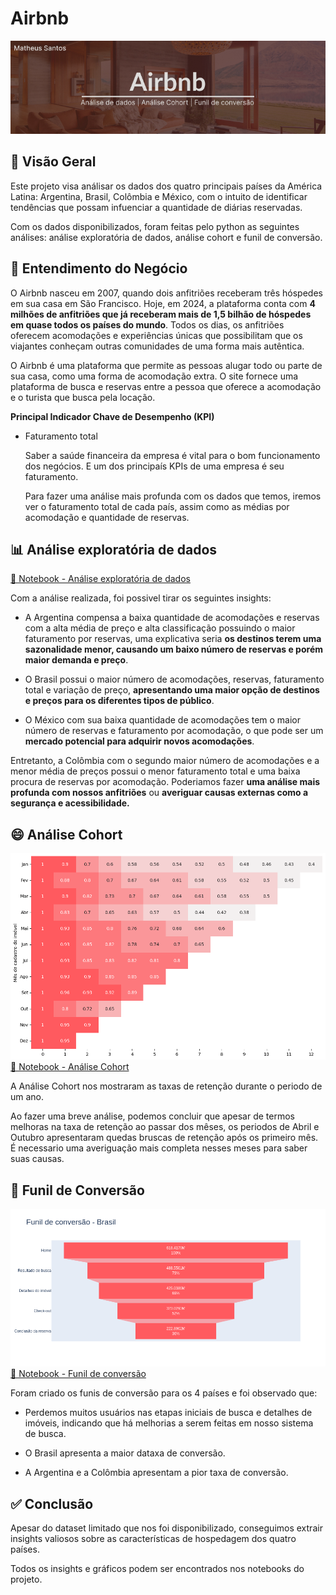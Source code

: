 # Airbnb

![airbnb](img/airbnb.jpg)

## 📌 Visão Geral

Este projeto visa análisar os dados dos quatro principais países da América Latina: Argentina, Brasil, Colômbia e México, com o intuito de identificar tendências que possam infuenciar a quantidade de diárias reservadas.

Com os dados disponibilizados, foram feitas pelo python as seguintes análises: análise exploratória de dados, análise cohort e funil de conversão.

## 💼 Entendimento do Negócio

O Airbnb nasceu em 2007, quando dois anfitriões receberam três hóspedes em sua casa em São Francisco. Hoje, em 2024, a plataforma conta com **4 milhões de anfitriões que já receberam mais de 1,5 bilhão de hóspedes em quase todos os países do mundo**. Todos os dias, os anfitriões oferecem acomodações e experiências únicas que possibilitam que os viajantes conheçam outras comunidades de uma forma mais autêntica.

O Airbnb é uma plataforma que permite as pessoas alugar todo ou parte de sua casa, como uma forma de acomodação extra. O site fornece uma plataforma de busca e reservas entre a pessoa que oferece a acomodação e o turista que busca pela locação.

**Principal Indicador Chave de Desempenho (KPI)**

- Faturamento total

    Saber a saúde financeira da empresa é vital para o bom funcionamento dos negócios. E um dos principaís KPIs de uma empresa é seu faturamento.

    Para fazer uma análise mais profunda com os dados que temos, iremos ver o faturamento total de cada país, assim como as médias por acomodação e quantidade de reservas.

## 📊 Análise exploratória de dados

[📙 Notebook - Análise exploratória de dados](<Analise Exploratoria de Dados.ipynb>)

Com a análise realizada, foi possivel tirar os seguintes insights:

- A Argentina compensa a baixa quantidade de acomodações e reservas com a alta média de preço e alta classificação possuindo o maior faturamento por reservas, uma explicativa seria **os destinos terem uma sazonalidade menor, causando um baixo número de reservas e porém maior demanda e preço**.

- O Brasil possui o maior número de acomodações, reservas, faturamento total e variação de preço, **apresentando uma maior opção de destinos e preços para os diferentes tipos de público**.

- O México com sua baixa quantidade de acomodações tem o maior número de reservas e faturamento por acomodação, o que pode ser um **mercado potencial para adquirir novos acomodações**.

Entretanto, a Colômbia com o segundo maior número de acomodações e a menor média de preços possui o menor faturamento total e uma baixa procura de reservas por acomodação. Poderiamos fazer **uma análise mais profunda com nossos anfitriões** ou **averiguar causas externas como a segurança e acessibilidade.**

## 😄 Análise Cohort

![Análise Cohort](img/image.png)
[📙 Notebook - Análise Cohort](<Analise Cohort.ipynb>)

A Análise Cohort nos mostraram as taxas de retenção durante o periodo de um ano.

Ao fazer uma breve análise, podemos concluir que apesar de termos melhoras na taxa de retenção ao passar dos mêses, os periodos de Abril e Outubro apresentaram quedas bruscas de retenção após os primeiro mês. É necessario uma averiguação mais completa nesses meses para saber suas causas.

## 🔻 Funil de Conversão

![alt text](img/funil-conversao-br.png)
[📙 Notebook - Funil de conversão](<Funil de Conversao.ipynb>)

Foram criado os funis de conversão para os 4 países e foi observado que:

- Perdemos muitos usuários nas etapas iniciais de busca e detalhes de imóveis, indicando que há melhorias a serem feitas em nosso sistema de busca.

- O Brasil apresenta a maior dataxa de conversão.

- A Argentina e a Colômbia apresentam a pior taxa de conversão.

## ✅ Conclusão

Apesar do dataset limitado que nos foi disponibilizado, conseguimos extrair insights valiosos sobre as características de hospedagem dos quatro países.

Todos os insights e gráficos podem ser encontrados nos notebooks do projeto.